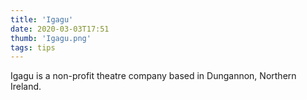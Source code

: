 ```yaml
---
title: 'Igagu'
date: 2020-03-03T17:51
thumb: 'Igagu.png'
tags: tips
---
```


Igagu is a non-profit theatre company based in Dungannon, Northern Ireland.
